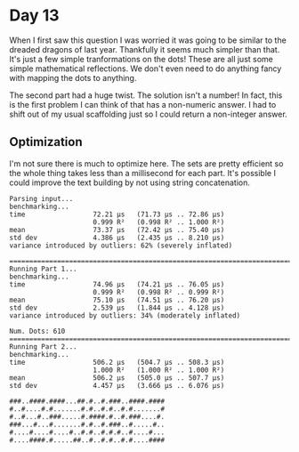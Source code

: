# Day 13

When I first saw this question I was worried it was going to be similar to the dreaded dragons of last year.  Thankfully it seems much simpler than that.  It's just a few simple tranformations on the dots!  These are all just some simple mathematical reflections.  We don't even need to do anything fancy with mapping the dots to anything.

The second part had a huge twist.  The solution isn't a number!  In fact, this is the first problem I can think of that has a non-numeric answer.  I had to shift out of my usual scaffolding just so I could return a non-integer answer.

## Optimization

I'm not sure there is much to optimize here.  The sets are pretty efficient so the whole thing takes less than a millisecond for each part.  It's possible I could improve the text building by not using string concatenation.

```
Parsing input...
benchmarking...
time                 72.21 μs   (71.73 μs .. 72.86 μs)
                     0.999 R²   (0.998 R² .. 1.000 R²)
mean                 73.37 μs   (72.42 μs .. 75.40 μs)
std dev              4.386 μs   (2.435 μs .. 8.210 μs)
variance introduced by outliers: 62% (severely inflated)

================================================================================
Running Part 1...
benchmarking...
time                 74.96 μs   (74.21 μs .. 76.05 μs)
                     0.999 R²   (0.998 R² .. 0.999 R²)
mean                 75.10 μs   (74.51 μs .. 76.20 μs)
std dev              2.539 μs   (1.844 μs .. 4.128 μs)
variance introduced by outliers: 34% (moderately inflated)

Num. Dots: 610
================================================================================
Running Part 2...
benchmarking...
time                 506.2 μs   (504.7 μs .. 508.3 μs)
                     1.000 R²   (1.000 R² .. 1.000 R²)
mean                 506.2 μs   (505.0 μs .. 507.7 μs)
std dev              4.457 μs   (3.666 μs .. 6.076 μs)

###..####.####...##.#..#.###..####.####
#..#....#.#.......#.#..#.#..#.#.......#
#..#...#..###.....#.####.#..#.###....#.
###...#...#.......#.#..#.###..#.....#..
#....#....#....#..#.#..#.#.#..#....#...
#....####.#.....##..#..#.#..#.#....####
```